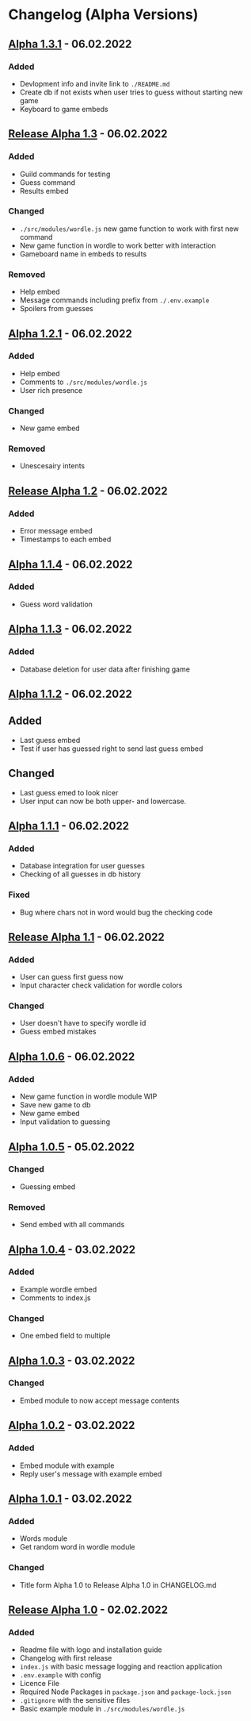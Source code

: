 # Changelog (Alpha Versions)
## [Alpha 1.3.1](https://github.com/Nevah5/wordlebot/releases/tag/a1.3.1) - 06.02.2022
### Added
- Devlopment info and invite link to `./README.md`
- Create db if not exists when user tries to guess without starting new game
- Keyboard to game embeds

## [Release Alpha 1.3](https://github.com/Nevah5/wordlebot/releases/tag/a1.3) - 06.02.2022
### Added
- Guild commands for testing
- Guess command
- Results embed

### Changed
- `./src/modules/wordle.js` new game function to work with first new command
- New game function in wordle to work better with interaction
- Gameboard name in embeds to results

### Removed
- Help embed
- Message commands including prefix from `./.env.example`
- Spoilers from guesses

## [Alpha 1.2.1](https://github.com/Nevah5/wordlebot/releases/tag/a1.2.1) - 06.02.2022
### Added
- Help embed
- Comments to `./src/modules/wordle.js`
- User rich presence

### Changed
- New game embed

### Removed
- Unescesairy intents

## [Release Alpha 1.2](https://github.com/Nevah5/wordlebot/releases/tag/a1.2) - 06.02.2022
### Added
- Error message embed
- Timestamps to each embed

## [Alpha 1.1.4](https://github.com/Nevah5/wordlebot/releases/tag/a1.1.4) - 06.02.2022
### Added
- Guess word validation

## [Alpha 1.1.3](https://github.com/Nevah5/wordlebot/releases/tag/a1.1.3) - 06.02.2022
### Added
- Database deletion for user data after finishing game

## [Alpha 1.1.2](https://github.com/Nevah5/wordlebot/releases/tag/a1.1.2) - 06.02.2022
## Added
- Last guess embed
- Test if user has guessed right to send last guess embed

## Changed
- Last guess emed to look nicer
- User input can now be both upper- and lowercase.

## [Alpha 1.1.1](https://github.com/Nevah5/wordlebot/releases/tag/a1.1.1) - 06.02.2022
### Added
- Database integration for user guesses
- Checking of all guesses in db history

### Fixed
- Bug where chars not in word would bug the checking code

## [Release Alpha 1.1](https://github.com/Nevah5/wordlebot/releases/tag/a1.1) - 06.02.2022
### Added
- User can guess first guess now
- Input character check validation for wordle colors

### Changed
- User doesn't have to specify wordle id
- Guess embed mistakes

## [Alpha 1.0.6](https://github.com/Nevah5/wordlebot/releases/tag/a1.0.6) - 06.02.2022
### Added
- New game function in wordle module WIP
- Save new game to db
- New game embed
- Input validation to guessing

## [Alpha 1.0.5](https://github.com/Nevah5/wordlebot/releases/tag/a1.0.5) - 05.02.2022
### Changed
- Guessing embed

### Removed
- Send embed with all commands

## [Alpha 1.0.4](https://github.com/Nevah5/wordlebot/releases/tag/a1.0.4) - 03.02.2022
### Added
- Example wordle embed
- Comments to index.js

### Changed
- One embed field to multiple

## [Alpha 1.0.3](https://github.com/Nevah5/wordlebot/releases/tag/a1.0.3) - 03.02.2022
### Changed
- Embed module to now accept message contents

## [Alpha 1.0.2](https://github.com/Nevah5/wordlebot/releases/tag/a1.0.2) - 03.02.2022
### Added
- Embed module with example
- Reply user's message with example embed

## [Alpha 1.0.1](https://github.com/Nevah5/wordlebot/releases/tag/a1.0.1) - 03.02.2022
### Added
- Words module
- Get random word in wordle module

### Changed
- Title form Alpha 1.0 to Release Alpha 1.0 in CHANGELOG.md

## [Release Alpha 1.0](https://github.com/Nevah5/wordlebot/releases/tag/a1.0) - 02.02.2022
### Added
- Readme file with logo and installation guide
- Changelog with first release
- `index.js` with basic message logging and reaction application
- `.env.example` with config
- Licence File
- Required Node Packages in `package.json` and `package-lock.json`
- `.gitignore` with the sensitive files
- Basic example module in `./src/modules/wordle.js`